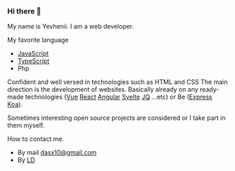 ### Hi there 👋

My name is Yevhenii. I am a web developer.

My favorite language
- [JavaScript](https://github.com/topics/javascript)
- [TypeScript](https://github.com/topics/typescript)
- Php

Confident and well versed in technologies such as HTML and CSS
The main direction is the development of websites. Basically already on any ready-made technologies ([Vue](https://vuejs.org/) [React](https://react.dev/) [Angular](https://angular.io/) [Svelte](https://svelte.dev/) [JQ](https://jquery.com/) ...etc)
or Be ([Express](https://expressjs.com/) [Koa](https://koajs.com/)).

Sometimes interesting open source projects are considered or I take part in them myself.

How to contact me.
- By mail [dasx10@gmail.com](mailto:dasx10@gmail.com)
- By [LD](https://www.linkedin.com/in/yevhenii-kleshchev-922434159/)
